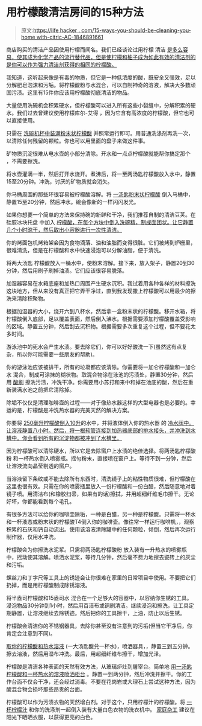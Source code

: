 # 用柠檬酸清洁房间的15种方法

> 原文:[https://life hacker . com/15-ways-you-should-be-cleaning-you-home with-citric-AC-1846891661](https://lifehacker.com/15-ways-you-should-be-cleaning-your-home-with-citric-ac-1846891661)

商店购买的清洁产品因使用柠檬而闻名。我们已经谈论过用柠檬 清洁 [是多么容易，使其成为化学产品的流行替代品，但是使柠檬和柚子成为如此有效的清洁剂的是你可以作为强力清洁剂获得的相同的柠檬酸。](https://lifehacker.com/clean-your-dirty-microwave-with-a-lemon-1844495764)

我知道，这听起来像是有毒的物质，但它是一种低浓度的酸，既安全又强效，足以分解肥皂泡沫和污垢。将柠檬酸粉与水混合，可以自制神奇的溶液，解决大多数顽固污渍。这里有15件你应该用柠檬酸彻底清洁的物品。

大量使用洗碗机会积累硬水，但柠檬酸可以进入所有这些小裂缝中，分解积累的硬水。我们过去曾建议使用柠檬库尔-艾得 ，因为它含有高浓度的柠檬酸，但它也可以直接使用。

只需在 [洗碗机杯中装满粉末状柠檬酸](https://products.geappliances.com/appliance/gea-support-search-content?contentId=16899) 并照常运行即可。用普通洗涤剂再洗一次，以清除任何残留的颗粒。你也可以用里面的盘子来做这件事。

矿物质沉淀很难从电水壶的小部分清除。开水和一点点柠檬酸就能帮你搞定那个 ，不需要擦洗。

将水壶灌满一半，然后打开水烧开。煮沸后，将一至两汤匙柠檬酸放入水中，静置15至20分钟。冲洗，讨厌的矿物质就会消失。

你马桶周围的那些环很容易被柠檬酸溶解。将 [一汤匙粉末状柠檬酸](https://www.wellandgood.com/citric-acid-for-cleaning/) 倒入马桶中，静置15至20分钟，然后冲水。碗会像新的一样闪闪发光。

如果你想要一个简单的方法来保持碗的新鲜和干净，我们推荐自制的清洁豆荚。在硅胶冰块托盘 中加入 [柠檬酸，在每个方块中倒入洗碗精，制成面团状。让它静置几个小时晾干，然后取出小容器进行一次性清洁。](https://lifehacker.com/keep-your-toilet-sparkling-with-these-three-ingredient-1785471066)

你的烤面包机烤箱架会因为食物滴落、油和油脂而变得很脏。它们被烤到炉栅里，很难清洗，但是在柠檬酸和水中快速浸泡可以分解油脂，便于清洗。

将两大汤匙 柠檬酸放入一桶水中，使粉末溶解。接下来，放入架子，静置20到30分钟，然后用刷子刷掉油渍。它们应该很容易脱落。

加湿器容易在水箱底座和加热口周围产生硬水沉积。我试着用各种各样的材料擦洗这块地方，但从来没有真正把它弄干净过，直到我发现撒上柠檬酸可以用最少的擦洗来清除积聚物。

根据加湿器的大小，烧开六到八杯水，然后拿一盒粉末状的柠檬酸。移开水箱，将柠檬酸倒入底部，足以覆盖表面，然后倒入沸水。根据需要添加柠檬酸覆盖受影响的区域。静置五分钟，然后刮去沉积物。根据需要多次重复这个过程，但不要花太多时间。

游泳池中的死水会产生水渍。要去除它们，你可以好好酸洗一下(虽然这有点复杂，所以你可能需要一些朋友的帮助)。

你的游泳池应该被排干，所有的垃圾都应该清除。你需要将一加仑柠檬酸和一加仑水 混合，制成可涂抹的糊状物。取混合物涂在泳池的污渍处，静置30分钟，然后用 [酸刷](https://www.homedepot.com/p/Quickie-Professional-10-in-Acid-Scrub-Brush-222TCNRM/100195470) 擦洗污渍，冲洗干净。你需要用小苏打和来中和掉在池底的酸，然后在重新装满水池之前把它清除掉。

除垢不仅仅是清理咖啡壶的过程——对于像热水器这样的大型电器也是必要的。幸运的是，柠檬酸是冲洗热水器的完美天然的解决方案。

你要将 [250毫升柠檬酸倒入10升](https://www.youtube.com/watch?v=dgcvCrvKNc8)的水中，并将液体倒入你的热水器 的 [冷水阀中。让溶液静置八小时。然后，将一根软管连接到加热器底部的排水接头，并冲洗到水槽中。你会看到所有的沉淀物都被冲到了水槽里。](https://beinganadultishard.com/uses-for-citric-acid-powder/)

因为柠檬酸可以清除硬水，所以它是去除窗户上水渍的绝佳选择。将两汤匙柠檬酸粉 和一杯热水倒入喷雾瓶。摇匀粉末，直接喷在窗户上。等待不到一分钟，然后让溶液流向晶莹剔透的窗户。

当溶液留下条纹或不能去除所有东西时，清洗镜子上的粘性物质很难，但柠檬酸在这里也很有效。只需在你的喷雾瓶里放入一份柠檬酸和一份白醋，然后随意地对着镜子喷。用清洁布(和橡胶扫帚，如果有的话)擦拭，并用超细纤维毛巾擦干。无论好坏，你都能看到每个毛孔。

有很多方法可以给你的咖啡壶除垢，一种是白醋，另一种是柠檬酸。只需将一杯水和一杯液态或粉末状的柠檬酸T4倒入你的咖啡壶。像往常一样运行咖啡机，，观察积累的石灰和钙自动流出。使用该溶液清除罐中的任何颗粒，倾倒，然后再次运行制作器，仅用水冲洗。

柠檬酸会为你擦洗水泥浆。只需将两汤匙柠檬酸粉 放入装有一升热水的喷雾瓶中，摇动使其溶解。喷洒水泥浆，等待几分钟，然后毫不费力地擦去瓷砖上的灰尘和污垢。

螺丝刀和丁字尺等工具上的锈迹会让你很难在家里的日常项目中使用。不要把它们扔掉，而是用柠檬酸制成除锈溶液。

将半盎司柠檬酸和15盎司水 混合在一个足够大的容器中，以容纳你生锈的工具。浸泡物品30分钟到1小时，然后用百洁布或铜刷清洁。继续浸泡和擦洗，让工具定期静置，让溶液继续去除锈迹。然后把你的工具擦干，上油，防止以后生锈。

柠檬酸会清洁你的不锈钢器具，去除你甚至没有注意到的污垢(但当它干净后，你肯定会注意到不同)。

[取你的柠檬酸和热水溶液](https://beinganadultishard.com/uses-for-citric-acid-powder/) (一大汤匙酸兑一杯水)，喷洒器具，，静置三到五分钟。擦去溶液，然后用湿布冲洗。最后，用超细纤维布擦干，增加光泽。

柠檬酸是清洁各种表面的天然有效方法，从玻璃炉灶到屠宰台。简单地 [用一汤匙柠檬酸和一杯热水的溶液喷洒柜台](https://beinganadultishard.com/uses-for-citric-acid-powder/) 。静置一到两分钟，然后冲洗并擦干。你的工作台面不仅会干净，还会经过消毒。不要在花岗岩或大理石上尝试这种方法，因为酸混合物会损坏那些昂贵的台面。

柠檬酸可以作为污渍衣物的天然增白剂。对于这个，只用柠檬汁的柠檬酸。将 [一杯柠檬汁](https://www.familyhandyman.com/article/this-product-will-whiten-your-laundry-without-bleach-and-its-probably-in-your-fridge/) 和你的洗涤剂一起倒入装有大量白色衣物的洗衣机中。 [家庭杂工](https://www.familyhandyman.com/article/this-product-will-whiten-your-laundry-without-bleach-and-its-probably-in-your-fridge/) 建议在阳光下晒晒衣服，以获得更亮的白色。